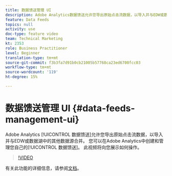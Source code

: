 ```yaml
---
title: 数据馈送管理 UI
description: Adobe Analytics数据馈送允许您导出原始点击流数据，以导入并与EDW或数据湖中的其他数据源合并。 您可以在Adobe Analytics中创建和管理您自己的数据源。 此视频将向您展示如何操作。
feature: Data Feeds
topics: null
activity: use
doc-type: feature video
team: Technical Marketing
kt: 2353
role: Business Practitioner
level: Beginner
translation-type: tm+mt
source-git-commit: f3b3fa7d91b0cb21005b57768ca23ed6700fcc03
workflow-type: tm+mt
source-wordcount: '119'
ht-degree: 15%

---
```



# 数据馈送管理 UI {#data-feeds-management-ui}

Adobe Analytics [!UICONTROL 数据馈送]允许您导出原始点击流数据，以导入并与EDW或数据湖中的其他数据源合并。 您可以在Adobe Analytics中创建和管理您自己的[!UICONTROL 数据馈送]。 此视频将向您展示如何操作。

>[!VIDEO](https://video.tv.adobe.com/v/25452/?quality=12)

有关此功能的详细信息，请参阅[文档](https://marketing.adobe.com/resources/help/en_US/reference/analytics-data-feed.html)。
